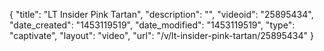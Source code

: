 {
    "title": "LT Insider Pink Tartan",
    "description": "",
    "videoid": "25895434",
    "date_created": "1453119519",
    "date_modified": "1453119519",
    "type": "captivate",
    "layout": "video",
    "url": "\/v\/lt-insider-pink-tartan\/25895434"
}